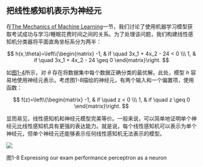 ## 把线性感知机表示为神经元
在[The Mechanics of Machine Learning](https://github.com/lucasbyAI/Fundamental_of_Deep_Learning_ZH/blob/master/Chapter1/3.The%20Mechanics%20of%20Machine%20Learning.md)一节，我们讨论了使用机器学习模型获取考试成功与学习/睡眠花费时间之间的关系。为了处理该问题，我们构建线性感知机分类器将平面直角坐标系分为两半：

$$
h(x,\theta)=\left\{\begin{matrix}
-1, & if \quad 3x_1 + 4x_2 - 24 < 0 \\\
1, & if \quad 3x_1 + 4x_2 - 24 \geq  0
\end{matrix}\right.
$$

如[图1-4](https://github.com/lucasbyAI/Fundamental_of_Deep_Learning_ZH/blob/master/images_folder/Fig1-4.png)所示，对 $\theta$ 存在将数据集中每个数据正确分类的最优解。此处，模型 $h$ 容易地使用神经元表示。考虑图1-8描绘的神经元，有两个输入和一个偏置项，使用函数：

$$
f(z)=\left\{\begin{matrix}
-1, & if \quad z < 0 \\\
1, & if \quad z \geq  0
\end{matrix}\right.
$$

显而易见，线性感知机和神经元模型完美等价。一般来说，可以简单地证明单个神经元比线性感知机具有更强的表达能力。就是说，每个线性感知机可以表示为单个神经元，但单个神经元还能够表示任何线性感知机无法表示的模型。

![](https://github.com/lucasbyAI/Fundamental_of_Deep_Learning_ZH/blob/master/images_folder/Fig1-8.png)

图1-8 Expressing our exam performance perceptron as a neuron
